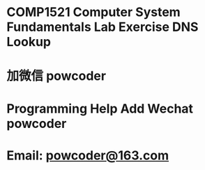 # COMP1521 Computer System Fundamentals Lab Exercise DNS Lookup
# 加微信 powcoder

# Programming Help Add Wechat powcoder

# Email: powcoder@163.com

